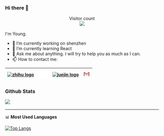 ### Hi there 👋

<p align="center"> 
  Visitor count<br>
  <img src="https://profile-counter.glitch.me/Young0510/count.svg" />
</p>

I'm Young.

- 🔭 I’m currently working on shenzhen
- 🌱 I’m currently learning React
- 💬 Ask me about anything. I will try to help you as much as I can.
- 📫 How to contact me: 

| [<img src="https://github.com/muwoo/muwoo/blob/main/zhihu.png" alt="zhihu logo" width="30">](https://www.zhihu.com/people/zhang-liu-ping-55) | [<img src="https://raw.githubusercontent.com/Delta456/Delta456/master/img/github.png" alt="github logo" width="32">](https://github.com/Young0510) |  [<img src="https://favicons.githubusercontent.com/juejin.cn" alt="juejin logo" width="24">](https://juejin.cn/user/1996368846522088) | [<img src="https://github.com/Amchuz/Amchuz/blob/master/gmail.jpeg" alt="gmail logo" width="24">](zhangliup1115@gmail.com)
|---|---|---|---|

### Github Stats

![](https://github-readme-stats.vercel.app/api?username=Young0510&hide_title=true&show_icons=true&icon_color=007aff&text_color=333&bg_color=fff&theme=dark)

-------

📊 **Most Used Languages**

[![Top Langs](https://github-readme-stats.vercel.app/api/top-langs/?username=Young0510&layout=compact&theme=dark)](https://github.com/Young0510)
